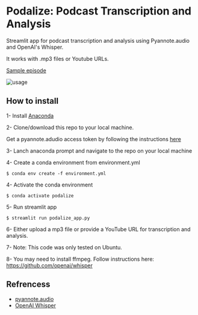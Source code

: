 # Podalize: Podcast Transcription and Analysis
Streamlit app for podcast transcription and analysis using Pyannote.audio and OpenAI's Whisper. 

It works with .mp3 files or Youtube URLs.

[Sample episode](https://github.com/mave5/podalize/blob/main/data/podalize_Season%202%20Ep%2022%20Geoff%20Hinton%20on%20revolutionizing%20artificial%20intelligence%20again.pdf)

![usage](https://github.com/mave5/podalize/blob/main/data/usage.png)

## How to install

1- Install [Anaconda](https://www.anaconda.com/)

2- Clone/download this repo to your local machine. 

Get a pyannote.adudio access token by following the instructions 
[here](https://github.com/mave5/podalize/blob/main/configs.py)


3- Lanch anaconda prompt and navigate to the repo on your local machine

4- Create a conda environment from environment.yml

```
$ conda env create -f environment.yml
```

4- Activate the conda environment

```
$ conda activate podalize
```

5- Run streamlit app

```
$ streamlit run podalize_app.py
```

6- Either upload a mp3 file or provide a YouTube URL for transcription and analysis.

7- Note: This code was only tested on Ubuntu. 

8- You may need to install ffmpeg. Follow instructions here: https://github.com/openai/whisper

## Refrencess
- [pyannote.audio](https://github.com/pyannote/pyannote-audio)
- [OpenAI Whisper](https://github.com/openai/whisper)


